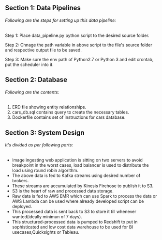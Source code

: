 ## Section 1: Data Pipelines
###### Following are the steps for setting up this data pipeline:

Step 1: Place data_pipeline.py python script to the desired source folder.

Step 2: Chnage the path variable in above script to the file's source folder and respective output file to be saved.

Step 3: Make sure the env path of Python2.7 or Python 3 and edit crontab, put the scheduler into it.

## Section 2: Database
###### Following are the contents:

1. ERD file showing entity relationships.
2. cars_db.sql contains query to create the necessary tables.
3. Dockerfile contains set of instructions for cars database.

## Section 3: System Design
###### It's divided as per following parts:
- Image ingesting web application is sitting on two servers to avoid breakpoint in the worst cases, load balancer is used to distribute the load using round robin algorithm.
- The above data is fed to Kafka streams using desired number of brokers.
- These streams are accumulated by Kinesis Firehose to publish it to S3.
- S3 is the heart of raw and processed data storage.
- Raw data is fed to AWS EMR which can use Spark to process the data or AWS Lambda can be used where already developed script      can be deployed.
- This processed data is sent back to S3 to store it till whenever wanted(ideally minimun of 7 days).
- This structured-processed data is pumped to Redshift to put in sophisticated and low cost data warehouse to be used for BI usecases,Quicksights or Tableau.
